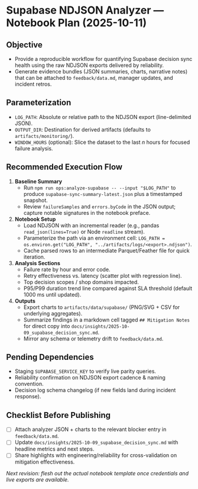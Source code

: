 # Supabase NDJSON Analyzer — Notebook Plan (2025-10-11)

## Objective
- Provide a reproducible workflow for quantifying Supabase decision sync health using the raw NDJSON exports delivered by reliability.
- Generate evidence bundles (JSON summaries, charts, narrative notes) that can be attached to `feedback/data.md`, manager updates, and incident retros.

## Parameterization
- `LOG_PATH`: Absolute or relative path to the NDJSON export (line-delimited JSON).
- `OUTPUT_DIR`: Destination for derived artifacts (defaults to `artifacts/monitoring/`).
- `WINDOW_HOURS` (optional): Slice the dataset to the last _n_ hours for focused failure analysis.

## Recommended Execution Flow
1. **Baseline Summary**
   - Run `npm run ops:analyze-supabase -- --input "$LOG_PATH"` to produce `supabase-sync-summary-latest.json` plus a timestamped snapshot.
   - Review `failureSamples` and `errors.byCode` in the JSON output; capture notable signatures in the notebook preface.
2. **Notebook Setup**
   - Load NDJSON with an incremental reader (e.g., pandas `read_json(lines=True)` or Node `readline` stream).
   - Parameterize the path via an environment cell: `LOG_PATH = os.environ.get("LOG_PATH", "../artifacts/logs/<export>.ndjson")`.
   - Cache parsed rows to an intermediate Parquet/Feather file for quick iteration.
3. **Analysis Sections**
   - Failure rate by hour and error code.
   - Retry effectiveness vs. latency (scatter plot with regression line).
   - Top decision scopes / shop domains impacted.
   - P95/P99 duration trend line compared against SLA threshold (default 1000 ms until updated).
4. **Outputs**
   - Export charts to `artifacts/data/supabase/` (PNG/SVG + CSV for underlying aggregates).
   - Summarize findings in a markdown cell tagged `## Mitigation Notes` for direct copy into `docs/insights/2025-10-09_supabase_decision_sync.md`.
   - Mirror any schema or telemetry drift to `feedback/data.md`.

## Pending Dependencies
- Staging `SUPABASE_SERVICE_KEY` to verify live parity queries.
- Reliability confirmation on NDJSON export cadence & naming convention.
- Decision log schema changelog (if new fields land during incident response).

## Checklist Before Publishing
- [ ] Attach analyzer JSON + charts to the relevant blocker entry in `feedback/data.md`.
- [ ] Update `docs/insights/2025-10-09_supabase_decision_sync.md` with headline metrics and next steps.
- [ ] Share highlights with engineering/reliability for cross-validation on mitigation effectiveness.

_Next revision: flesh out the actual notebook template once credentials and live exports are available._
